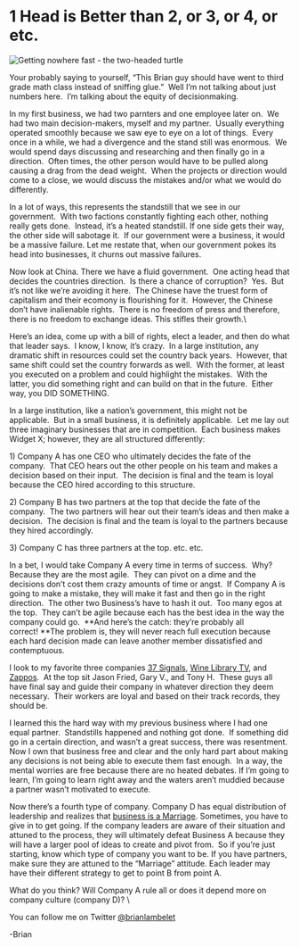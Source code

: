<!--
id: 640205730
link: http://loudjet.com/a/1-head-is-better-than-2-or-3-or-4-or-etc
slug: 1-head-is-better-than-2-or-3-or-4-or-etc
date: Fri May 28 2010 03:27:00 GMT-0500 (CDT)
publish: 2010-05-028
tags: reflect7
-->


1 Head is Better than 2, or 3, or 4, or etc.
============================================

![Getting nowhere fast - the two-headed
turtle](http://media.tumblr.com/tumblr_l34ew4Mr5F1qzbc4f.jpg)

Your probably saying to yourself, “This Brian guy should have went to
third grade math class instead of sniffing glue.”  Well I’m not talking
about just numbers here.  I’m talking about the equity of
decisionmaking.

In my first business, we had two parnters and one employee later on.  We
had two main decision-makers, myself and my partner.  Usually everything
operated smoothly because we saw eye to eye on a lot of things.  Every
once in a while, we had a divergence and the stand still was enormous. 
We would spend days discussing and researching and then finally go in a
direction.  Often times, the other person would have to be pulled along
causing a drag from the dead weight.  When the projects or direction
would come to a close, we would discuss the mistakes and/or what we
would do differently. 

In a lot of ways, this represents the standstill that we see in our
government.  With two factions constantly fighting each other, nothing
really gets done.  Instead, it’s a heated standstill. If one side gets
their way, the other side will sabotage it.  If our government were a
business, it would be a massive failure. Let me restate that, when our
government pokes its head into businesses, it churns out massive
failures.

Now look at China. There we have a fluid government.  One acting head
that decides the countries direction.  Is there a chance of corruption? 
Yes.  But it’s not like we’re avoiding it here.  The Chinese have the
truest form of capitalism and their ecomony is flourishing for it. 
However, the Chinese don’t have inalienable rights.  There is no freedom
of press and therefore, there is no freedom to exchange ideas. This
stifles their growth.\

Here’s an idea, come up with a bill of rights, elect a leader, and then
do what that leader says.  I know, I know, it’s crazy.  In a large
institution, any dramatic shift in resources could set the country back
years.  However, that same shift could set the country forwards as
well.  With the former, at least you executed on a problem and could
highlight the mistakes.  With the latter, you did something right and
can build on that in the future.  Either way, you DID SOMETHING.

In a large institution, like a nation’s government, this might not be
applicable.  But in a small business, it is definitely applicable.  Let
me lay out three imaginary businesses that are in competition.  Each
business makes Widget X; however, they are all structured differently:

​1) Company A has one CEO who ultimately decides the fate of the
company.  That CEO hears out the other people on his team and makes a
decision based on their input.  The decision is final and the team is
loyal because the CEO hired according to this structure.

​2) Company B has two partners at the top that decide the fate of the
company.  The two partners will hear out their team’s ideas and then
make a decision.  The decision is final and the team is loyal to the
partners because they hired accordingly.

​3) Company C has three partners at the top. etc. etc.

In a bet, I would take Company A every time in terms of success.  Why? 
Because they are the most agile.  They can pivot on a dime and the
decisions don’t cost them crazy amounts of time or angst.  If Company A
is going to make a mistake, they will make it fast and then go in the
right direction.  The other two Business’s have to hash it out.  Too
many egos at the top.  They can’t be agile because each has the best
idea in the way the company could go.  **And here’s the catch: they’re
probably all correct! **The problem is, they will never reach full
execution because each hard decision made can leave another member
dissatisfied and contemptuous. 

I look to my favorite three companies [37
Signals](http://37signals.com "37signals.com"), [Wine Library
TV](http://tv.winelibrary.com "tv.winelibrary.com"), and
[Zappos](http://Zappos.com "Zappos").  At the top sit Jason Fried, Gary
V., and Tony H.  These guys all have final say and guide their company
in whatever direction they deem necessary.  Their workers are loyal and
based on their track records, they should be.

I learned this the hard way with my previous business where I had one
equal partner.  Standstills happened and nothing got done.  If something
did go in a certain direction, and wasn’t a great success, there was
resentment.  Now I own that business free and clear and the only hard
part about making any decisions is not being able to execute them fast
enough.  In a way, the mental worries are free because there are no
heated debates. If I’m going to learn, I’m going to learn right away and
the waters aren’t muddied because a partner wasn’t motivated to execute.

Now there’s a fourth type of company. Company D has equal distribution
of leadership and realizes that [business is a
Marriage](http://loudjet.com/a/business-marriage "Business is a Marriage Blog Post").
Sometimes, you have to give in to get going. If the company leaders are
aware of their situation and attuned to the process, they will
ultimately defeat Business A because they will have a larger pool of
ideas to create and pivot from.  So if you’re just starting, know which
type of company you want to be. If you have partners, make sure they are
attuned to the “Marriage” attitude. Each leader may have their different
strategy to get to point B from point A.

What do you think? Will Company A rule all or does it depend more on
company culture (company D)? \

You can follow me on Twitter
[@brianlambelet](http://twitter.com/brianlambelet)

-Brian

